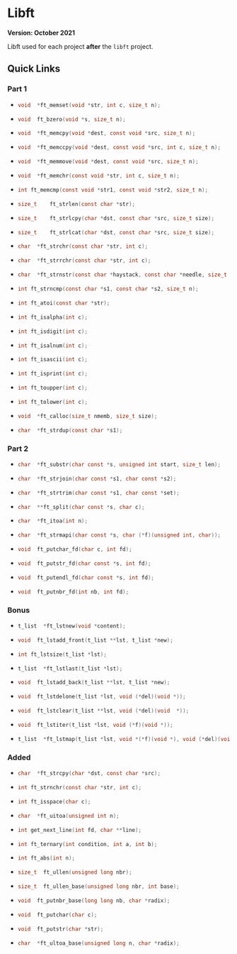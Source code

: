 # Libft

**Version: October 2021**

Libft used for each project **after** the `libft` project.

## Quick Links

### Part 1

<a href="/ft_memset.c" target="_blank">

- ```c
  void  *ft_memset(void *str, int c, size_t n);
  ```
</a>
<a href="/ft_bzero.c" target="_blank">

- ```c
  void  ft_bzero(void *s, size_t n);
  ```
</a>
<a href="/ft_memcpy.c" target="_blank">

- ```c
  void	*ft_memcpy(void *dest, const void *src, size_t n);
  ```
</a>
<a href="/ft_memccpy.c" target="_blank">

- ```c
  void	*ft_memccpy(void *dest, const void *src, int c, size_t n);
  ```
</a>
<a href="/ft_memmove.c" target="_blank">

- ```c
  void	*ft_memmove(void *dest, const void *src, size_t n);
  ```
</a>
<a href="/ft_memchr.c" target="_blank">

- ```c
  void	*ft_memchr(const void *str, int c, size_t n);
  ```
</a>
<a href="/ft_memcmp.c" target="_blank">

- ```c
  int ft_memcmp(const void *str1, const void *str2, size_t n);
  ```
</a>
<a href="/ft_strlen.c" target="_blank">

- ```c
  size_t	ft_strlen(const char *str);
  ```
</a>
<a href="/ft_strlcpy.c" target="_blank">

- ```c
  size_t	ft_strlcpy(char *dst, const char *src, size_t size);
  ```
</a>
<a href="/ft_strlcat.c" target="_blank">

- ```c
  size_t	ft_strlcat(char *dst, const char *src, size_t size);
  ```
</a>
<a href="/ft_strchr.c" target="_blank">

- ```c
  char	*ft_strchr(const char *str, int c);
  ```
</a>
<a href="/ft_strrchr.c" target="_blank">

- ```c
  char	*ft_strrchr(const char *str, int c);
  ```
</a>
<a href="/ft_strnstr.c" target="_blank">

- ```c
  char	*ft_strnstr(const char *haystack, const char *needle, size_t len);
  ```
</a>
<a href="/ft_strncmp.c" target="_blank">

- ```c
  int ft_strncmp(const char *s1, const char *s2, size_t n);
  ```
</a>
<a href="/ft_atoi.c" target="_blank">

- ```c
  int ft_atoi(const char *str);
  ```
</a>
<a href="/ft_isalpha.c" target="_blank">

- ```c
  int ft_isalpha(int c);
  ```
</a>
<a href="/ft_isdigit.c" target="_blank">

- ```c
  int ft_isdigit(int c);
  ```
</a>
<a href="/ft_isalnum.c" target="_blank">

- ```c
  int ft_isalnum(int c);
  ```
</a>
<a href="/ft_isascii.c" target="_blank">

- ```c
  int ft_isascii(int c);
  ```
</a>
<a href="/ft_isprint.c" target="_blank">

- ```c
  int ft_isprint(int c);
  ```
</a>
<a href="/ft_toupper.c" target="_blank">

- ```c
  int ft_toupper(int c);
  ```
</a>
<a href="/ft_tolower.c" target="_blank">

- ```c
  int ft_tolower(int c);
  ```
</a>
<a href="/ft_calloc.c" target="_blank">

- ```c
  void  *ft_calloc(size_t nmemb, size_t size);
  ```
</a>
<a href="/ft_strdup.c" target="_blank">

- ```c
  char  *ft_strdup(const char *s1);
  ```

### Part 2

<a href="/ft_substr.c" target="_blank">

- ```c
  char  *ft_substr(char const *s, unsigned int start, size_t len);
  ```
</a>
<a href="/ft_strjoin.c" target="_blank">

- ```c
  char	*ft_strjoin(char const *s1, char const *s2);
  ```
</a>
<a href="/ft_strtrim.c" target="_blank">

- ```c
  char	*ft_strtrim(char const *s1, char const *set);
  ```
</a>
<a href="/ft_split.c" target="_blank">

- ```c
  char	**ft_split(char const *s, char c);
  ```
</a>
<a href="/ft_itoa.c" target="_blank">

- ```c
  char	*ft_itoa(int n);
  ```
</a>
<a href="/ft_strmapi.c" target="_blank">

- ```c
  char	*ft_strmapi(char const *s, char (*f)(unsigned int, char));
  ```
</a>
<a href="/ft_putchar_fd.c" target="_blank">

- ```c
  void  ft_putchar_fd(char c, int fd);
  ```
</a>
<a href="/ft_putstr_fd.c" target="_blank">

- ```c
  void  ft_putstr_fd(char const *s, int fd);
  ```
</a>
<a href="/ft_putendl_fd.c" target="_blank">

- ```c
  void	ft_putendl_fd(char const *s, int fd);
  ```
</a>
<a href="/ft_putnbr_fd.c" target="_blank">

- ```c
  void	ft_putnbr_fd(int nb, int fd);
  ```

### Bonus

<a href="/ft_lstnew.c" target="_blank">

- ```c
  t_list  *ft_lstnew(void *content);
  ```
</a>
<a href="/ft_lstadd_front.c" target="_blank">

- ```c
  void  ft_lstadd_front(t_list **lst, t_list *new);
  ```
</a>
<a href="/ft_lstsize.c" target="_blank">

- ```c
  int ft_lstsize(t_list *lst);
  ```
</a>
<a href="/ft_lstlast.c" target="_blank">

- ```c
  t_list  *ft_lstlast(t_list *lst);
  ```
</a>
<a href="/ft_lstadd_back.c" target="_blank">

- ```c
  void  ft_lstadd_back(t_list **lst, t_list *new);
  ```
</a>
<a href="/ft_lstdelone.c" target="_blank">

- ```c
  void  ft_lstdelone(t_list *lst, void (*del)(void *));
  ```
</a>
<a href="/ft_lstclear.c" target="_blank">

- ```c
  void  ft_lstclear(t_list **lst, void (*del)(void	*));
  ```
</a>
<a href="/ft_lstiter.c" target="_blank">

- ```c
  void  ft_lstiter(t_list *lst, void (*f)(void *));
  ```
</a>
<a href="/ft_lstmap.c" target="_blank">

- ```c
  t_list  *ft_lstmap(t_list *lst, void *(*f)(void *), void (*del)(void *));
  ```

### Added

<a href="/ft_strcpy.c" target="_blank">

- ```c
  char  *ft_strcpy(char *dst, const char *src);
  ```
</a>
<a href="/ft_strnchr.c" target="_blank">

- ```c
  int ft_strnchr(const char *str, int c);
  ```
</a>
<a href="/ft_isspace.c" target="_blank">

- ```c
  int ft_isspace(char c);
  ```
</a>
<a href="/ft_uitoa.c" target="_blank">

- ```c
  char  *ft_uitoa(unsigned int n);
  ```
</a>
<a href="/get_next_line.c" target="_blank">

- ```c
  int get_next_line(int fd, char **line);
  ```
</a>
<a href="/ft_ternary.c" target="_blank">

- ```c
  int ft_ternary(int condition, int a, int b);
  ```
</a>
<a href="/ft_abs.c" target="_blank">

- ```c
  int ft_abs(int n);
  ```
</a>
<a href="/ft_ullen.c" target="_blank">

- ```c
  size_t  ft_ullen(unsigned long nbr);
  ```
</a>
<a href="/ft_ullen_base.c" target="_blank">

- ```c
  size_t  ft_ullen_base(unsigned long nbr, int base);
  ```
</a>
<a href="/ft_putnbr_base.c" target="_blank">

- ```c
  void  ft_putnbr_base(long long nb, char *radix);
  ```
</a>
<a href="/ft_putchar.c" target="_blank">

- ```c
  void  ft_putchar(char c);
  ```
</a>
<a href="/ft_putstr.c" target="_blank">

- ```c
  void  ft_putstr(char *str);
  ```
</a>
<a href="/ft_ultoa_base.c" target="_blank">

- ```c
  char  *ft_ultoa_base(unsigned long n, char *radix);
  ```

